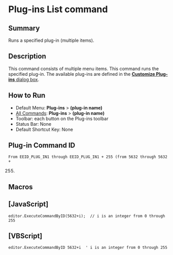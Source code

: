 # Plug-ins List command

## Summary

Runs a specified plug-in (multiple items).

## Description

This command consists of multiple menu items. This command runs the
specified plug-in. The available plug-ins are defined in the
[**Customize Plug-ins** dialog box](../../dlg/plugins/index).

## How to Run

- Default Menu: **Plug-ins** \> **(plug-in name)**
- [All Commands](all_commands): **Plug-ins** \> **(plug-in name)**
- Toolbar: each button on the Plug-ins toolbar
- Status Bar: None
- Default Shortcut Key: None

## Plug-in Command ID

```
From EEID_PLUG_IN1 through EEID_PLUG_IN1 + 255 (from 5632 through 5632 +```
255)

## Macros

## \[JavaScript\]

```
editor.ExecuteCommandByID(5632+i);  // i is an integer from 0 through
255
```

## \[VBScript\]

```
editor.ExecuteCommandByID 5632+i  ' i is an integer from 0 through 255
```
